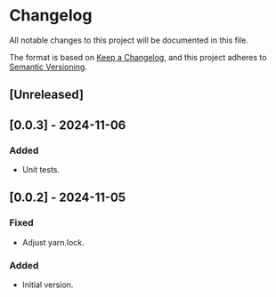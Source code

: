 # Changelog

All notable changes to this project will be documented in this file.

The format is based on [Keep a Changelog](https://keepachangelog.com/en/1.0.0/),
and this project adheres to [Semantic Versioning](https://semver.org/spec/v2.0.0.html).

## [Unreleased]

## [0.0.3] - 2024-11-06

### Added

- Unit tests.

## [0.0.2] - 2024-11-05

### Fixed

- Adjust yarn.lock.

### Added

- Initial version.
